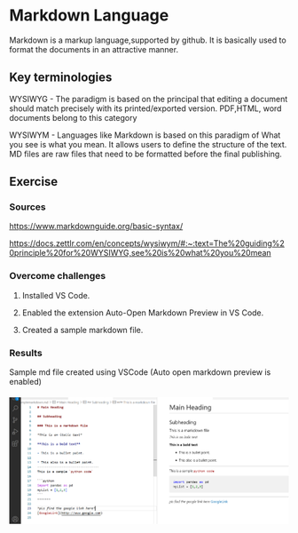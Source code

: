 #  Markdown Language

Markdown is a markup language,supported by github. It is basically used to format the documents in an attractive manner.

 
## Key terminologies
WYSIWYG -  The paradigm is based on the principal that editing a document should match precisely with its printed/exported version. PDF,HTML, word documents  belong to this category

WYSIWYM - Languages like  Markdown 
is based on this paradigm of What you see is what you mean. It allows users to define the structure of the text. MD files are raw files that need to be formatted before the final publishing.

## Exercise
### Sources

https://www.markdownguide.org/basic-syntax/

https://docs.zettlr.com/en/concepts/wysiwym/#:~:text=The%20guiding%20principle%20for%20WYSIWYG,see%20is%20what%20you%20mean

### Overcome challenges
 
1) Installed VS Code.

2) Enabled the extension Auto-Open Markdown Preview in VS Code.

3) Created a sample markdown file.

### Results

Sample md file created using VSCode (Auto open markdown preview is enabled)
##### ![SampleMDimg](https://github.com/Techgrounds-Cloud-9/cloud-9-jsm-1985/blob/main/00_includes/SampleMarkDown/SampleMDimg-01.PNG)




















